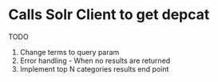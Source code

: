 # Calls Solr Client to get depcat

TODO

1. Change terms to query param
2. Error handling - When no results are returned
3. Implement top N categories results end point